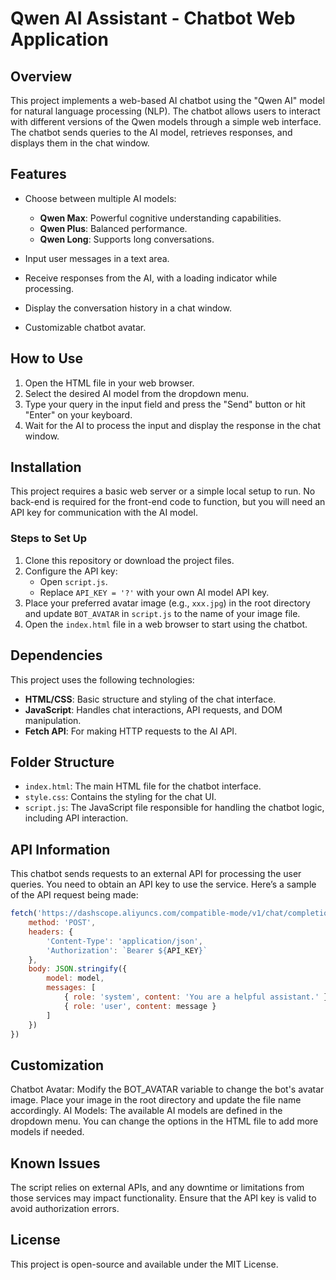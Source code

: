 # Qwen AI Assistant - Chatbot Web Application

## Overview

This project implements a web-based AI chatbot using the "Qwen AI" model for natural language processing (NLP). The chatbot allows users to interact with different versions of the Qwen models through a simple web interface. The chatbot sends queries to the AI model, retrieves responses, and displays them in the chat window.

## Features

- Choose between multiple AI models:
  - **Qwen Max**: Powerful cognitive understanding capabilities.
  - **Qwen Plus**: Balanced performance.
  - **Qwen Long**: Supports long conversations.
  
- Input user messages in a text area.
- Receive responses from the AI, with a loading indicator while processing.
- Display the conversation history in a chat window.
- Customizable chatbot avatar.

## How to Use

1. Open the HTML file in your web browser.
2. Select the desired AI model from the dropdown menu.
3. Type your query in the input field and press the "Send" button or hit "Enter" on your keyboard.
4. Wait for the AI to process the input and display the response in the chat window.

## Installation

This project requires a basic web server or a simple local setup to run. No back-end is required for the front-end code to function, but you will need an API key for communication with the AI model.

### Steps to Set Up

1. Clone this repository or download the project files.
2. Configure the API key:
   - Open `script.js`.
   - Replace `API_KEY = '?'` with your own AI model API key.
3. Place your preferred avatar image (e.g., `xxx.jpg`) in the root directory and update `BOT_AVATAR` in `script.js` to the name of your image file.
4. Open the `index.html` file in a web browser to start using the chatbot.

## Dependencies

This project uses the following technologies:

- **HTML/CSS**: Basic structure and styling of the chat interface.
- **JavaScript**: Handles chat interactions, API requests, and DOM manipulation.
- **Fetch API**: For making HTTP requests to the AI API.

## Folder Structure

- `index.html`: The main HTML file for the chatbot interface.
- `style.css`: Contains the styling for the chat UI.
- `script.js`: The JavaScript file responsible for handling the chatbot logic, including API interaction.

## API Information

This chatbot sends requests to an external API for processing the user queries. You need to obtain an API key to use the service. Here’s a sample of the API request being made:

```javascript
fetch('https://dashscope.aliyuncs.com/compatible-mode/v1/chat/completions', {
    method: 'POST',
    headers: {
        'Content-Type': 'application/json',
        'Authorization': `Bearer ${API_KEY}`
    },
    body: JSON.stringify({
        model: model,
        messages: [
            { role: 'system', content: 'You are a helpful assistant.' },
            { role: 'user', content: message }
        ]
    })
})
```

## Customization
Chatbot Avatar: Modify the BOT_AVATAR variable to change the bot's avatar image. Place your image in the root directory and update the file name accordingly.
AI Models: The available AI models are defined in the dropdown menu. You can change the options in the HTML file to add more models if needed.

## Known Issues
The script relies on external APIs, and any downtime or limitations from those services may impact functionality.
Ensure that the API key is valid to avoid authorization errors.
## License
This project is open-source and available under the MIT License.
